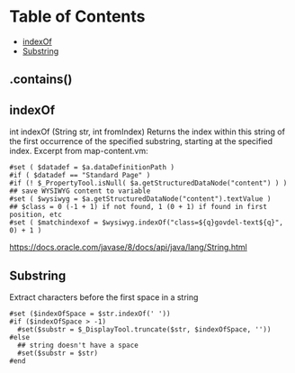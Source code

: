 # Table of Contents

- [indexOf](#indexof)
- [Substring](#substring)

## .contains()

## indexOf
int indexOf (String str, int fromIndex)
Returns the index within this string of the first occurrence of the specified substring, starting at the specified index.
Excerpt from map-content.vm:
```
#set ( $datadef = $a.dataDefinitionPath )
#if ( $datadef == "Standard Page" )
#if (! $_PropertyTool.isNull( $a.getStructuredDataNode("content") ) )
## save WYSIWYG content to variable
#set ( $wysiwyg = $a.getStructuredDataNode("content").textValue )
## $class = 0 (-1 + 1) if not found, 1 (0 + 1) if found in first position, etc
#set ( $matchindexof = $wysiwyg.indexOf("class=${q}govdel-text${q}", 0) + 1 )
```

https://docs.oracle.com/javase/8/docs/api/java/lang/String.html

## Substring
Extract characters before the first space in a string
```
#set ($indexOfSpace = $str.indexOf(' '))
#if ($indexOfSpace > -1)
  #set($substr = $_DisplayTool.truncate($str, $indexOfSpace, ''))
#else
  ## string doesn't have a space
  #set($substr = $str)
#end
```
